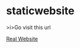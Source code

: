 # staticwebsite
<p>>i>Go visit this url</i></p>
 <a href=”https://ericardiansa.github.io/staticwebsite/youtube.html”>Real Website</a>
